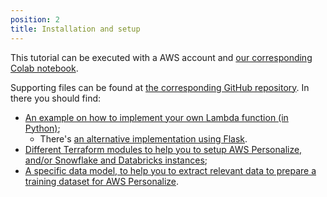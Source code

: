 ```yaml
---
position: 2
title: Installation and setup
---
```


This tutorial can be executed with a AWS account and [our corresponding Colab notebook](https://colab.research.google.com/drive/19T6EICwF5nF4yrA7ftS3pE-zp9huxaYk). 

Supporting files can be found at [the corresponding GitHub repository](https://github.com/snowplow-industry-solutions/ecommerce-recsys-with-amazon-personalize). In there you should find:

- [An example on how to implement your own Lambda function (in Python)](https://github.com/snowplow-industry-solutions/ecommerce-recsys-with-amazon-personalize/blob/main/aws_personalize_utilities/lambda_app.py);
    - There's [an alternative implementation using Flask](https://github.com/snowplow-industry-solutions/ecommerce-recsys-with-amazon-personalize/blob/main/aws_personalize_utilities/flask_app.py).
- [Different Terraform modules to help you to setup AWS Personalize, and/or Snowflake and Databricks instances](https://github.com/snowplow-industry-solutions/ecommerce-recsys-with-amazon-personalize/tree/main/terraform_utilities);
- [A specific data model, to help you to extract relevant data to prepare a training dataset for AWS Personalize](https://github.com/snowplow-industry-solutions/ecommerce-recsys-with-amazon-personalize/tree/main/dbt-snowplow-recommendations).